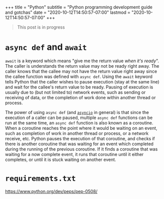 +++
title = "Python"
subtitle = "Python programming development guide and gotchas"
date = "2020-10-12T14:50:57-07:00"
lastmod = "2020-10-12T14:50:57-07:00"
+++

> This post is in progress

# `async def` and `await`

`await` is a keyword which means "give me the return value *when it's ready*".
The caller is understands the return value may not be ready right away. The
caller knows that the callee may not have the return value right away since the
callee function was defined with `async def`. Using the `await` keyword tells
Python that the caller wishes to pause execution (stay at the same line) and
wait for the callee's return value to be ready. Pausing of execution is usually
due to (but not limited to) network events, such as sending or receiving of
data, or the completion of work done within another thread or process.

The power of using `async def` (and
[`asyncio`](https://docs.python.org/3.7/library/asyncio-task.html) in general)
is that since the execution of a caller can be paused, multiple `async def`
functions can be run at the same time, an `async def` function is also known as
a coroutine. When a coroutine reaches the point where it would be waiting on an
event, such as completion of work in another thread or process, or a network
receive, etc. Python pauses the execution of that coroutine, and checks if there
is another coroutine that was waiting for an event which completed during the
running of the previous coroutine. If it finds a coroutine that was waiting for
a now complete event, it runs that coroutine until it either completes, or until
it is stuck waiting on another event.

# `requirements.txt`

https://www.python.org/dev/peps/pep-0508/
